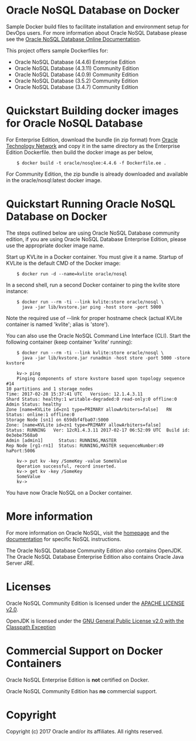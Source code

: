 # Oracle NoSQL Database on Docker
Sample Docker build files to facilitate installation and environment setup for DevOps users. For more information about Oracle NoSQL Database please see the [Oracle NoSQL Database Online Documentation](http://docs.oracle.com/cd/NOSQL/html/).

This project offers sample Dockerfiles for:
 * Oracle NoSQL Database (4.4.6) Enterprise Edition 
 * Oracle NoSQL Database (4.3.11) Community Edition 
 * Oracle NoSQL Database (4.0.9) Community Edition 
 * Oracle NoSQL Database (3.5.2) Community Edition 
 * Oracle NoSQL Database (3.4.7) Community Edition 

# Quickstart Building docker images for Oracle NoSQL Database
For Enterprise Edition, download the bundle (in zip format) from [Oracle Technology Network](http://www.oracle.com/technetwork/database/database-technologies/nosqldb/downloads/index.html) and copy it in the same directory as the Enterprise Edition Dockerfile. then build the docker image as per below,

        $ docker build -t oracle/nosqlee:4.4.6 -f Dockerfile.ee .

For Community Edition, the zip bundle is already downloaded and available in the oracle/nosql:latest docker image.

# Quickstart Running Oracle NoSQL Database on Docker
The steps outlined below are using Oracle NoSQL Database community edition, if you are using Oracle NoSQL Database Enterprise Edition, please use the appropriate docker image name.

Start up KVLite in a Docker container. You must give it a name. Startup of KVLite is the default CMD of the Docker image:

        $ docker run -d --name=kvlite oracle/nosql

In a second shell, run a second Docker container to ping the kvlite store instance:

        $ docker run --rm -ti --link kvlite:store oracle/nosql \
          java -jar lib/kvstore.jar ping -host store -port 5000

Note the required use of --link for proper hostname check (actual KVLite container is named 'kvlite'; alias is 'store').

You can also use the Oracle NoSQL Command Line Interface (CLI). Start the following container (keep container 'kvlite' running):

        $ docker run --rm -ti --link kvlite:store oracle/nosql \
          java -jar lib/kvstore.jar runadmin -host store -port 5000 -store kvstore

        kv-> ping 
        Pinging components of store kvstore based upon topology sequence #14
	10 partitions and 1 storage nodes
	Time: 2017-02-28 15:37:41 UTC   Version: 12.1.4.3.11
	Shard Status: healthy:1 writable-degraded:0 read-only:0 offline:0
	Admin Status: healthy
	Zone [name=KVLite id=zn1 type=PRIMARY allowArbiters=false]   RN Status: online:1 offline:0
	Storage Node [sn1] on 659dbf4fba07:5000    
	Zone: [name=KVLite id=zn1 type=PRIMARY allowArbiters=false]    
	Status: RUNNING   Ver: 12cR1.4.3.11 2017-02-17 06:52:09 UTC  Build id: 0e3ebe7568a0
	Admin [admin1]		Status: RUNNING,MASTER
	Rep Node [rg1-rn1]	Status: RUNNING,MASTER sequenceNumber:49 haPort:5006
        
        kv-> put kv -key /SomeKey -value SomeValue
        Operation successful, record inserted.
        kv-> get kv -key /SomeKey
        SomeValue
        kv->

You have now Oracle NoSQL on a Docker container.

# More information
For more information on Oracle NoSQL, visit the [homepage](http://www.oracle.com/technetwork/database/database-technologies/nosqldb/overview/index.html) and the [documentation](http://docs.oracle.com/cd/NOSQL/html/index.html) for specific NoSQL instructions.

The Oracle NoSQL Database Community Edition also contains OpenJDK.
The Oracle NoSQL Database Enterprise Edition also contains Oracle Java Server JRE.

# Licenses
Oracle NoSQL Community Edition is licensed under the [APACHE LICENSE v2.0](https://docs.oracle.com/cd/NOSQL/html/driver_table_c/doc/LICENSE.txt).

OpenJDK is licensed under the [GNU General Public License v2.0 with the Classpath Exception](http://openjdk.java.net/legal/gplv2+ce.html)

# Commercial Support on Docker Containers
Oracle NoSQL Enterprise Edition is **not** certified on Docker.

Oracle NoSQL Community Edition has **no** commercial support.

# Copyright
Copyright (c) 2017 Oracle and/or its affiliates. All rights reserved.
